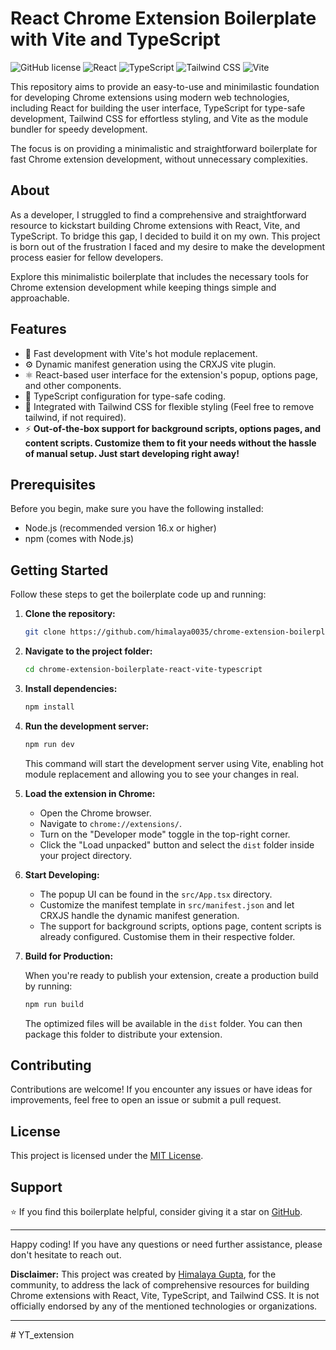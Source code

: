# React Chrome Extension Boilerplate with Vite and TypeScript

![GitHub license](https://img.shields.io/github/license/himalaya0035/chrome-extension-boilerplate-react-vite-typescript)
![React](https://img.shields.io/badge/react-18.x-blue)
![TypeScript](https://img.shields.io/badge/typescript-5.x-blue)
![Tailwind CSS](https://img.shields.io/badge/tailwindcss-3.x-blue)
![Vite](https://img.shields.io/badge/vite-4.x-blue)

This repository aims to provide an easy-to-use and minimilastic foundation for developing Chrome extensions using modern web technologies, including React for building the user interface, TypeScript for type-safe development, Tailwind CSS for effortless styling, and Vite as the module bundler for speedy development.

The focus is on providing a minimalistic and straightforward boilerplate for fast Chrome extension development, without unnecessary complexities.

## About

As a developer, I struggled to find a comprehensive and straightforward resource to kickstart building Chrome extensions with React, Vite, and TypeScript. To bridge this gap, I decided to build it on my own. This project is born out of the frustration I faced and my desire to make the development process easier for fellow developers.

 Explore this minimalistic boilerplate that includes the necessary tools for Chrome extension development while keeping things simple and approachable.


## Features

- 🚀 Fast development with Vite's hot module replacement.
- ⚙️ Dynamic manifest generation using the CRXJS vite plugin.
- ⚛️ React-based user interface for the extension's popup, options page, and other components.
- 🔧 TypeScript configuration for type-safe coding.
- 🎨 Integrated with Tailwind CSS for flexible styling (Feel free to remove tailwind, if not required).
- ⚡️ **Out-of-the-box support for background scripts, options pages, and content scripts. Customize them to fit your needs without the hassle of manual setup. Just start developing right away!**

## Prerequisites

Before you begin, make sure you have the following installed:

- Node.js (recommended version 16.x or higher)
- npm (comes with Node.js)

## Getting Started

Follow these steps to get the boilerplate code up and running:

1. **Clone the repository:**

    ```bash
    git clone https://github.com/himalaya0035/chrome-extension-boilerplate-react-vite-typescript
    ```

2. **Navigate to the project folder:**

    ```bash
    cd chrome-extension-boilerplate-react-vite-typescript
    ```

3. **Install dependencies:**

    ```bash
    npm install
    ```

4. **Run the development server:**

    ```bash
    npm run dev
    ```

    This command will start the development server using Vite, enabling hot module replacement and allowing you to see your changes in real.
5. **Load the extension in Chrome:**

    - Open the Chrome browser.
    - Navigate to `chrome://extensions/`.
    - Turn on the "Developer mode" toggle in the top-right corner.
    - Click the "Load unpacked" button and select the `dist` folder inside your project directory.

6. **Start Developing:**

    - The popup UI can be found in the `src/App.tsx` directory.
    - Customize the manifest template in `src/manifest.json` and let CRXJS handle the dynamic manifest generation.
    - The support for background scripts, options page, content scripts is already configured. Customise them in their respective folder.

7. **Build for Production:**

    When you're ready to publish your extension, create a production build by running:

    ```bash
    npm run build
    ```

    The optimized files will be available in the `dist` folder. You can then package this folder to distribute your extension.

## Contributing

Contributions are welcome! If you encounter any issues or have ideas for improvements, feel free to open an issue or submit a pull request.

## License

This project is licensed under the [MIT License](LICENSE).

## Support

⭐️ If you find this boilerplate helpful, consider giving it a star on [GitHub](https://github.com/himalaya0035/chrome-extension-boilerplate-react-vite-typescript).

---

Happy coding! If you have any questions or need further assistance, please don't hesitate to reach out.

**Disclaimer:** This project was created by [Himalaya Gupta](https://github.com/himalaya0035/), for the community, to address the lack of comprehensive resources for building Chrome extensions with React, Vite, TypeScript, and Tailwind CSS. It is not officially endorsed by any of the mentioned technologies or organizations.

---

#   Y T _ e x t e n s i o n  
 